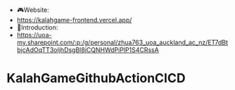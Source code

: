 - 🎮Website:
- https://kalahgame-frontend.vercel.app/
- 👀Introduction:
- https://uoa-my.sharepoint.com/:p:/g/personal/zhua763_uoa_auckland_ac_nz/ET7dBtbjcAdOqTT3oIjhDsgBl8iCQNHWdPiPlP1S4CRssA
# KalahGameGithubActionCICD
